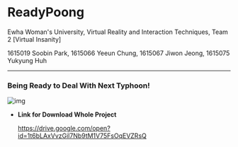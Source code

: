 # ReadyPoong
Ewha Woman's University, Virtual Reality and Interaction Techniques, Team 2 [Virtual Insanity]

1615019 Soobin Park, 1615066 Yeeun Chung, 1615067 Jiwon Jeong, 1615075 Yukyung Huh

---

### Being Ready to Deal With Next Typhoon!

![img](https://lh6.googleusercontent.com/giGHZY7-DJKG_f7zVq2O3GRS0dbOk41o2CdlEMfJtx_jSt6OEgnZzx05_tak-30oR3snhZx-vXVh3KApYHIPL0MT5SGtNaBv07mmHrKp6Slrh-jN3SAMD3g0413vgb_Ctt9MDRLz)

* **Link for Download Whole Project**

  https://drive.google.com/open?id=1t6bLAxVvzGil7Nb9tM1V75FsOqEVZRsQ

